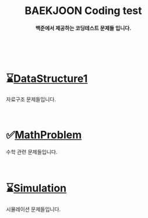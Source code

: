 <div align="center">

# BAEKJOON Coding test

####  백준에서 제공하는 코딩테스트 문제들 입니다.<br><br><br>

<div align="left">
 
<dir>
<br>

# ⌛[DataStructure1](https://github.com/ehdbs28/Algorithm/blob/main/BAEKJOON/Data_Structure/Readme.md)
자료구조 문제들입니다.

<br>

# ✅[MathProblem](https://github.com/ehdbs28/Algorithm/blob/main/BAEKJOON/Math/Readme.md)
수학 관련 문제들입니다.

<br>

# ⌛[Simulation]()
시뮬레이션 문제들입니다.
